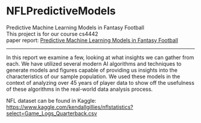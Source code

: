 # NFLPredictiveModels
Predictive Machine Learning Models in Fantasy Football  
This project is for our course cs4442   
paper report: [Predictive Machine Learning Models in Fantasy Football](https://github.com/weichen283/NFLPredictiveModels/blob/main/report.pdf)

---
In this report we examine a few, looking at what insights we can gather from each. We have utilized several modern AI algorithms and techniques to generate models and figures capable of providing us insights into the characteristics of our sample population. We used these models in the context of analyzing over 45 years of player data to show off the usefulness of these algorithms in the real-world data analysis process.  

NFL dataset can be found in Kaggle: https://www.kaggle.com/kendallgillies/nflstatistics?select=Game_Logs_Quarterback.csv  
